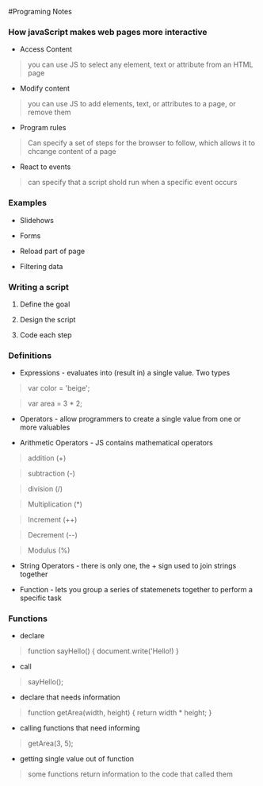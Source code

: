 #Programing Notes

### How javaScript makes web pages more interactive
- Access Content
> you can use JS to select any element, text or attribute from an HTML page

- Modify content
> you can use JS to add elements, text, or attributes to a page, or remove them

- Program rules
>  Can specify a set of steps for the browser to follow, which allows it to chcange content of a page

- React to events
> can specify that a script shold run when a specific event occurs

### Examples
- Slidehows

- Forms

- Reload part of page

- Filtering data

### Writing a script

1. Define the goal

2. Design the script

3. Code each step


### Definitions

- Expressions - evaluates into (result in) a single value. Two types
> var color = 'beige';

> var area = 3 * 2;

- Operators - allow programmers to create a single value from one or more valuables

- Arithmetic Operators - JS contains mathematical operators
> addition (+)

> subtraction (-)

> division (/)

> Multiplication (*)

> Increment (++)

> Decrement (--)

> Modulus (%)

- String Operators - there is only one, the + sign used to join strings together

- Function - lets you group a series of statemenets together to perform a specific task

### Functions

- declare
> function sayHello() { document.write('Hello!) }

- call
> sayHello();

- declare that needs information
> function getArea(width, height) { return width * height; }

- calling functions that need informing
> getArea(3, 5);

- getting single value out of function
> some functions return information to the code that called them